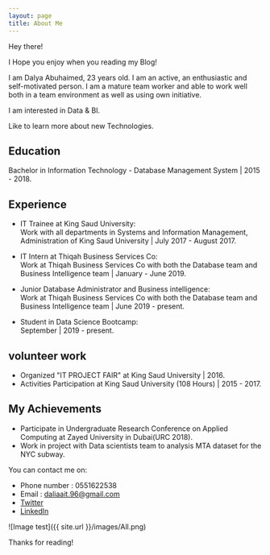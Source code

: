 ```yaml
---
layout: page
title: About Me
---
```


<p class="message">
Hey there!  <br>

I Hope you enjoy when you reading my Blog!
</p>

I am Dalya Abuhaimed, 23 years old. I am an active, an enthusiastic and self-motivated person. I am a mature team worker and able to work well both in a team environment as well as using own initiative.

I am interested in Data & BI.

Like to learn more about new Technologies.


## Education

Bachelor in Information Technology - Database Management System  |  2015 - 2018.

## Experience


* IT Trainee at King Saud University:<br>
Work with all departments in Systems and Information Management, Administration of King Saud University |  July 2017 - August 2017.

* IT Intern at Thiqah Business Services Co:<br>
Work at Thiqah Business Services Co with both the Database team and Business Intelligence team  |  January -  June 2019.

* Junior Database Administrator and Business intelligence:<br>
Work at Thiqah Business Services Co with both the Database team and Business Intelligence team  |  June 2019 -  present.

* Student in Data Science Bootcamp:<br>
September   |  2019 -  present.

## volunteer work

* Organized "IT PROJECT FAIR" at King Saud University | 2016.
* Activities Participation at King Saud University (108 Hours)  |  2015 - 2017.

## My Achievements

* Participate in Undergraduate Research Conference on Applied Computing at Zayed University in Dubai(URC 2018).
* Work in project with Data scientists team to analysis MTA dataset for the NYC subway.


You can contact me on:

* Phone number : 0551622538
* Email : daliaait.96@gmail.com
* [Twitter](https://twitter.com/D_Abuhaimed)
* [LinkedIn](https://www.linkedin.com/in/dalia-abuhaimed-344535162/)

![Image test]({{ site.url }}/images/All.png)






Thanks for reading!
